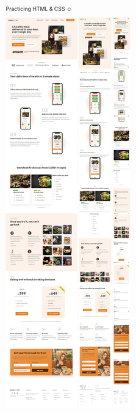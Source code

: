 Practicing HTML & CSS ☺

![This is an image](https://github.com/nenadvasilic/omnifood_project_1/blob/main/907.jpg?raw=true)
![This is an image](https://github.com/nenadvasilic/omnifood_project_1/blob/main/906.jpg?raw=true)
![This is an image](https://github.com/nenadvasilic/omnifood_project_1/blob/main/905.jpg?raw=true)

